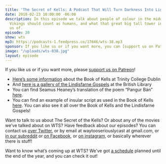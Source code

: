 ```yaml
---
title: 'The Secret of Kells: A Podcast That Will Turn Darkness Into Light'
date: 2018-02-23 10:00:00 -06:00
description: In this episode we talk about people of colour in the middle ages, whether
  Vikings should count as humans, and what that great big tall tower in Kells reminds
  us of.
episode: 38
show: wts
mp3: https://podcasts-1.feedpress.co/17646/wts-38.mp3
sponsor: If you like us or if you want more, you can [support us on Patreon](https://www.patreon.com/clockworkscast)!
image: "/uploads/wts-038.jpg"
layout: episode
---
```


If you like us or if you want more, please [support us on Patreon](https://www.patreon.com/clockworkscast)!

* [Here’s some information](https://www.tcd.ie/visitors/book-of-kells/) about the Book of Kells at Trinity College Dublin
* And [here is a gallery of the Lindisfarne Gospels](http://www.bl.uk/onlinegallery/sacredtexts/lindisfarne.html) at the British Library
* You can find Seamus Heaney’s translation of the poem “Pangur Bán” [here](https://www.poetryfoundation.org/poetrymagazine/poems/48267/pangur-ban).
* You can find an example of insular script as used in the Book of Kells [here](https://www.vhmml.org/school/lesson/insular-paleography/insular). You can also see it all over the Book of Kells and the Lindisfarne Gospels!

Want to talk to us about The Secret of the Kells? Or about any of the movies we’ve talked about on WTS? Have feedback about our episodes? You can contact us [over Twitter](http://www.twitter.com/wtscast), or by email at waytooseriouslycast at gmail.com, or [in our subreddit](https://www.reddit.com/r/Goodstuff_fm/) or [on Facebook](http://www.facebook.com/wtscast), or [on instagram](https://www.instagram.com/waytooseriously/), or basically wherever there is stuff!

Want to know what’s coming up at WTS? We’ve got [a schedule](https://docs.google.com/document/d/1f6fvTgbzQOCUD_potL6mWClmSC3D2cOBgKz36OwSC68) planned until the end of the year, and you can check it out!

